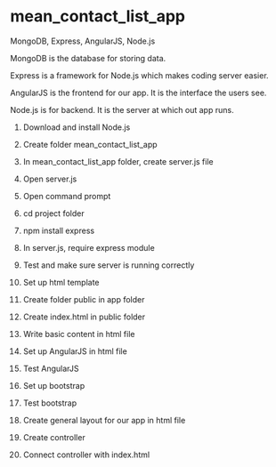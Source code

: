 # mean_contact_list_app
MongoDB, Express, AngularJS, Node.js

MongoDB is the database for storing data.

Express is a framework for Node.js which makes coding server easier.

AngularJS is the frontend for our app. It is the interface the users see.

Node.js is for backend. It is the server at which out app runs. 

1. Download and install Node.js

2. Create folder mean_contact_list_app

3. In mean_contact_list_app folder, create server.js file

4. Open server.js

5. Open command prompt

6. cd project folder

7. npm install express

8. In server.js, require express module

9. Test and make sure server is running correctly

10. Set up html template

11. Create folder public in app folder

12. Create index.html in public folder

13. Write basic content in html file

14. Set up AngularJS in html file

15. Test AngularJS

16. Set up bootstrap

17. Test bootstrap

18. Create general layout for our app in html file

19. Create controller

20. Connect controller with index.html

